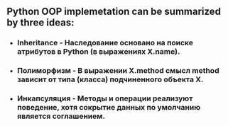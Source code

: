 ## Python OOP implemetation can be summarized by three ideas:
- ### Inheritance - Наследование основано на поиске атрибутов в Python (в выражениях X.name).
- ### Полиморфизм - В выражении X.method смысл method зависит от типа (класса) подчиненного объекта X.
- ### Инкапсуляция - Методы и операции реализуют поведение, хотя сокрытие данных по умолчанию является соглашением.

